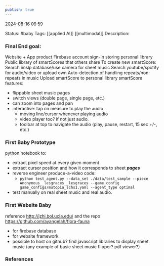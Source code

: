 ```yaml
---
publish: true
---
```


2024-08-16 09:59

Status: #baby
Tags: [[applied AI]] [[multimodal]]
Description:

### Final End goal:
Website + App product
Firebase account sign-in storing personal library
Public library of smartScores that others share
To create new smartScore:
Search imslp database/use camera for sheet music
Search youtube/spotify for audio/video or upload own
Auto-detection of handling repeats/non-repeats in music
Upload smartScore to personal library
smartScore features:
- flippable sheet music pages
- switch views (double page, single page, etc.)
- can zoom into pages and pan
- interactive: tap on measure to play the audio
	- moving line/cursor whenever playing audio
	- video player too? if not just audio. 
	- toolbar at top to navigate the audio (play, pause, restart, 15 sec +/-, etc.)

### First Baby Prototype
python notebook to:
- extract pixel speed at every given moment
- extract cursor position and how it corresponds to sheet ***pages***
- reverse engineer produce-a-video code:
	- `python test_agent.py --data_set ./data/test_sample --piece Anonymous__lesgraces__lesgraces --game_config game_configs/mutopia_lchs1.yaml --agent_type optimal`
- test manually on real sheet music and real audio.

### First Website Baby
reference http://jzhi.bol.ucla.edu/ and the repo https://github.com/ayangelah/flora-fauna
- for firebase database
- for website framework
- possible to host on github?
find javascript libraries to display sheet music (any example of basic sheet music flipper? pdf viewer?)

### References

